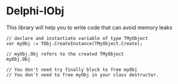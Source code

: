 # Delphi-IObj
This library will help you to write code that can avoid memory leaks

    // declare and instantiate variable of type TMyObject
    var myObj := TObj.CreateInstance(TMyObject.Create);

    // myObj.Obj refers to the created TMyObject
    myObj.Obj

    // You don't need try finally block to free myObj
    // You don't need to free myObj in your class destructor.

